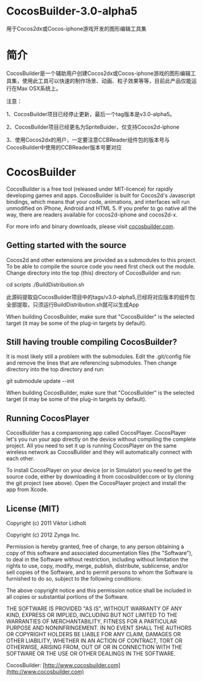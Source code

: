 # CocosBuilder-3.0-alpha5
用于Cocos2dx或Cocos-iphone游戏开发的图形编辑工具集

# 简介

CocosBuilder是一个辅助用户创建Cocos2dx或Cocos-iphone游戏的图形编辑工具集，使用此工具可以快速的制作场景、动画、粒子效果等等，目前此产品仅能运行在Max OSX系统上。

注意：

1、CocosBuilder项目已经停止更新，最后一个tag版本是v3.0-alpha5。

2、CocosBuilder项目已经更名为SpriteBuider，仅支持Cocos2d-iphone

3、使用Cocos2dx的用户，一定要注意CCBReader组件包的版本号与CocosBuilder中使用的CCBReader版本号要对应

# CocosBuilder

CocosBuilder is a free tool (released under MIT-licence) for rapidly developing games and apps. CocosBuilder is built for Cocos2d's Javascript bindings, which means that your code, animations, and interfaces will run unmodified on iPhone, Android and HTML 5. If you prefer to go native all the way, there are readers available for cocos2d-iphone and cocos2d-x.

For more info and binary downloads, please visit [cocosbuilder.com](http://cocosbuilder.com).

## Getting started with the source

Cocos2d and other extensions are provided as a submodules to this project. To be able to compile the source code you need first check out the module. Change directory into the top (this) directory of CocosBuilder and run:

cd scripts
./BuildDistribution.sh

此源码提取自CocosBuilder项目中的tags/v3.0-alpha5,已经将对应版本的组件包全部提取，只须运行BuildDistribution.sh就可以生成App

When building CocosBuilder, make sure that "CocosBuilder" is the selected target (it may be some of the plug-in targets by default).

## Still having trouble compiling CocosBuilder?

It is most likely still a problem with the submodules. Edit the .git/config file and remove the lines that are referencing submodules. Then change directory into the top directory and run:

git submodule update --init

When building CocosBuilder, make sure that "CocosBuilder" is the selected target (it may be some of the plug-in targets by default).

## Running CocosPlayer

CocosBuilder has a companioning app called CocosPlayer. CocosPlayer let's you run your app directly on the device without compiling the complete project. All you need to set it up is running CocosPlayer on the same wireless network as CocosBuilder and they will automatically connect with each other.

To install CocosPlayer on your device (or in Simulator) you need to get the source code, either by downloading it from cocosbuilder.com or by cloning the git project (see above). Open the CocosPlayer project and install the app from Xcode.

## License (MIT)
Copyright (c) 2011 Viktor Lidholt

Copyright (c) 2012 Zynga Inc.

Permission is hereby granted, free of charge, to any person obtaining a copy of this software and associated documentation files (the "Software"), to deal in the Software without restriction, including without limitation the rights to use, copy, modify, merge, publish, distribute, sublicense, and/or sell copies of the Software, and to permit persons to whom the Software is furnished to do so, subject to the following conditions:

The above copyright notice and this permission notice shall be included in all copies or substantial portions of the Software.

THE SOFTWARE IS PROVIDED "AS IS", WITHOUT WARRANTY OF ANY KIND, EXPRESS OR IMPLIED, INCLUDING BUT NOT LIMITED TO THE WARRANTIES OF MERCHANTABILITY, FITNESS FOR A PARTICULAR PURPOSE AND NONINFRINGEMENT. IN NO EVENT SHALL THE AUTHORS OR COPYRIGHT HOLDERS BE LIABLE FOR ANY CLAIM, DAMAGES OR OTHER LIABILITY, WHETHER IN AN ACTION OF CONTRACT, TORT OR OTHERWISE, ARISING FROM, OUT OF OR IN CONNECTION WITH THE SOFTWARE OR THE USE OR OTHER DEALINGS IN THE SOFTWARE.

CocosBuilder: [http://www.cocosbuilder.com](http://www.cocosbuilder.com)
